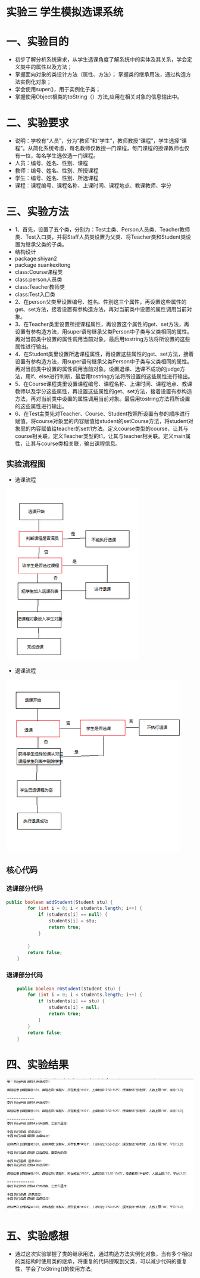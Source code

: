 # 实验三 学生模拟选课系统
# 一、实验目的 
* 初步了解分析系统需求，从学生选课角度了解系统中的实体及其关系，学会定义类中的属性以及方法； 
* 掌握面向对象的类设计方法（属性、方法）； 掌握类的继承用法，通过构造方法实例化对象； 
* 学会使用super()，用于实例化子类； 
* 掌握使用Object根类的toString（）方法,应用在相关对象的信息输出中。 
# 二、实验要求
* 说明：学校有“人员”，分为“教师”和“学生”，教师教授“课程”，学生选择“课程”。从简化系统考虑，每名教师仅教授一门课程，每门课程的授课教师也仅有一位，每名学生选仅选一门课程。
* 人员：编号、姓名、性别、课程
* 教师：编号、姓名、性别、所授课程
* 学生：编号、姓名、性别、所选课程
* 课程：课程编号、课程名称、上课时间、课程地点、教课教师、学分
# 三、实验方法
* 1、首先，设置了五个类，分别为：Test主类、Person人员类、Teacher教师类、Test入口类，并将Staff人员类设置为父类、将Teacher类和Student类设置为继承父类的子类。
* 结构设计
* package:shiyan2
* package xuankexitong
* class:Course课程类
* class:person人员类
* class:Teacher教师类
* class:Test入口类
* 2、在person父类里设置编号、姓名、性别这三个属性，再设置这些属性的get、set方法，接着设置有参构造方法，再对当前类中设置的属性调用当前对象。
* 3、在Teacher类里设置所授课程属性，再设置这个属性的get、set方法，再设置有参构造方法，用super语句继承父类Person中子类与父类相同的属性。 再对当前类中设置的属性调用当前对象，最后用tostring方法将所设置的这些属性进行输出。
* 4、在Student类里设置所选课程属性，再设置这些属性的get、set方法，接着设置有参构造方法，用super语句继承父类Person中子类与父类相同的属性。再对当前类中设置的属性调用当前对象。设置退课、选课不成功的judge方法，用if、else进行判断，最后用tostring方法将所设置的这些属性进行输出。
* 5、在Course课程类里设置课程编号、课程名称、上课时间、课程地点、教课教师以及学分这些属性，再设置这些属性的get、set方法，接着设置有参构造方法，再对当前类中设置的属性调用当前对象。最后用tostring方法将所设置的这些属性进行输出。
* 6、在Test主类先对Teacher、Course、Student按照所设置有参的顺序进行赋值，将course对象里的内容赋值给student的setCourse方法，将student对象里的内容赋值给teacher的sett1方法。定义course类型的course，让其与course相关联，定义Teacher类型的t1，让其与teacher相关联。定义main属性，让其与course类相关联，输出课程信息。 

## 实验流程图
* 选课流程

![2](https://github.com/wangjianwei-eng/java2/blob/main/src/%E9%80%89%E8%AF%BE%E6%B5%81%E7%A8%8B.png)
* 退课流程

![3](https://github.com/wangjianwei-eng/java2/blob/main/src/%E9%80%80%E8%AF%BE%E6%B5%81%E7%A8%8B.png)
## 核心代码
### 选课部分代码
```java
public boolean addStudent(Student stu) {
		for (int i = 0; i < students.length; i++) {
			if (students[i] == null) {
				students[i] = stu;
				return true;
			}

		}
		return false;
	}
 ```
### 退课部分代码
```java
	public boolean rmStudent(Student stu) {
		for (int i = 0; i < students.length; i++) {
			if (students[i] == stu) {
				students[i] = null;
				return true;
			}
		}
		return false;
	}
 ```
# 四、实验结果
![1](https://github.com/wangjianwei-eng/java2/blob/main/src/%E6%8D%95%E8%8E%B71.JPG)
# 五、实验感想
* 通过这次实验掌握了类的继承用法，通过构造方法实例化对象，当有多个相似的类结构时使用类的继承，将重复的代码提取到父类，可以减少代码的重复性，学会了toString()的使用方法。
